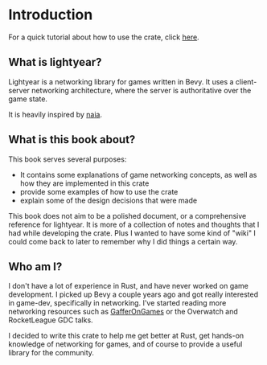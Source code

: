 # Introduction

For a quick tutorial about how to use the crate, click [here](./tutorial/title.md).

## What is lightyear?

Lightyear is a networking library for games written in Bevy.
It uses a client-server networking architecture, where the server is authoritative over the game state.

It is heavily inspired by [naia](https://github.com/naia-lib/naia).


## What is this book about?

This book serves several purposes:
- It contains some explanations of game networking concepts, as well as how they are implemented in this crate
- provide some examples of how to use the crate
- explain some of the design decisions that were made

This book does not aim to be a polished document, or a comprehensive reference for lightyear.
It is more of a collection of notes and thoughts that I had while developing the crate. Plus I wanted to have some kind of "wiki"
I could come back to later to remember why I did things a certain way.


## Who am I?

I don't have a lot of experience in Rust, and have never worked on game development.
I picked up Bevy a couple years ago and got really interested in game-dev, specifically in networking.
I've started reading more networking resources such as [GafferOnGames](https://gafferongames.com/) or the Overwatch and RocketLeague GDC talks.

I decided to write this crate to help me get better at Rust, get hands-on knowledge of networking for games, and of course
to provide a useful library for the community.